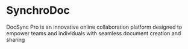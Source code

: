 # SynchroDoc
DocSync Pro is an innovative online collaboration platform designed to empower teams and individuals with seamless document creation and sharing
